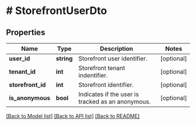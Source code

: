 # # StorefrontUserDto

## Properties

Name | Type | Description | Notes
------------ | ------------- | ------------- | -------------
**user_id** | **string** | Storefront user identifier. | [optional]
**tenant_id** | **int** | Storefront tenant indentifier. | [optional]
**storefront_id** | **int** | Storefront identifier. | [optional]
**is_anonymous** | **bool** | Indicates if the user is tracked as an anonymous. | [optional]

[[Back to Model list]](../../README.md#models) [[Back to API list]](../../README.md#endpoints) [[Back to README]](../../README.md)
